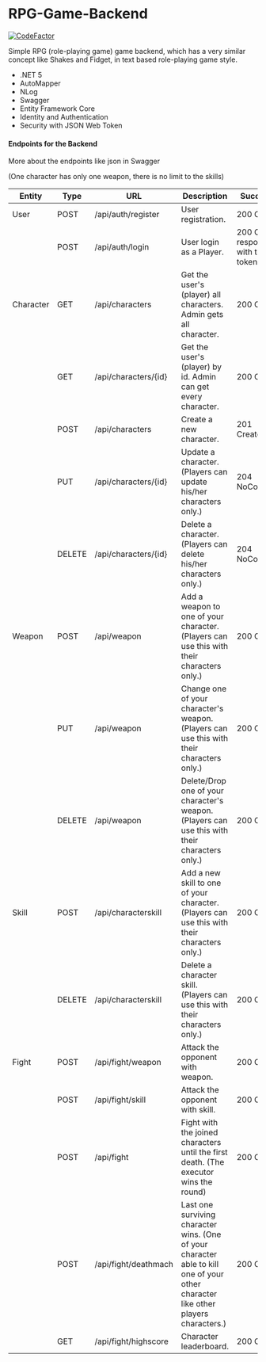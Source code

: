# RPG-Game-Backend

[![CodeFactor](https://www.codefactor.io/repository/github/nemeslaszlo/rpg-game-backend/badge)](https://www.codefactor.io/repository/github/nemeslaszlo/rpg-game-backend)

Simple RPG (role-playing game) game backend, which has a very similar concept like Shakes and Fidget, in text based role-playing game style.

- .NET 5
- AutoMapper
- NLog
- Swagger
- Entity Framework Core
- Identity and Authentication
- Security with JSON Web Token

#### Endpoints for the Backend

More about the endpoints like json in Swagger

(One character has only one weapon, there is no limit to the skills)

| Entity    | Type   | URL                  | Description                                                                                                                        | Success                        | Authorize             |
| --------- | ------ | -------------------- | ---------------------------------------------------------------------------------------------------------------------------------- | ------------------------------ | --------------------- |
| User      | POST   | /api/auth/register   | User registration.                                                                                                                 | 200 OK                         | No                    |
|           | POST   | /api/auth/login      | User login as a Player.                                                                                                            | 200 Ok response with the token | No                    |
| Character | GET    | /api/characters      | Get the user's (player) all characters. Admin gets all character.                                                                  | 200 OK                         | Yes (Player or Admin) |
|           | GET    | /api/characters/{id} | Get the user's (player) by id. Admin can get every character.                                                                      | 200 OK                         | Yes (Player or Admin) |
|           | POST   | /api/characters      | Create a new character.                                                                                                            | 201 Created                    | Yes (Player)          |
|           | PUT    | /api/characters/{id} | Update a character. (Players can update his/her characters only.)                                                                  | 204 NoContent                  | Yes (Player or Admin) |
|           | DELETE | /api/characters/{id} | Delete a character. (Players can delete his/her characters only.)                                                                  | 204 NoContent                  | Yes (Player or Admin) |
| Weapon    | POST   | /api/weapon          | Add a weapon to one of your character. (Players can use this with their characters only.)                                          | 200 OK                         | Yes (Player)          |
|           | PUT    | /api/weapon          | Change one of your character's weapon. (Players can use this with their characters only.)                                          | 200 OK                         | Yes (Player)          |
|           | DELETE | /api/weapon          | Delete/Drop one of your character's weapon. (Players can use this with their characters only.)                                     | 200 OK                         | Yes (Player)          |
| Skill     | POST   | /api/characterskill  | Add a new skill to one of your character. (Players can use this with their characters only.)                                       | 200 OK                         | Yes (Player)          |
|           | DELETE | /api/characterskill  | Delete a character skill. (Players can use this with their characters only.)                                                       | 200 OK                         | Yes (Player)          |
| Fight     | POST   | /api/fight/weapon    | Attack the opponent with weapon.                                                                                                   | 200 OK                         | Yes (Player)          |
|           | POST   | /api/fight/skill     | Attack the opponent with skill.                                                                                                    | 200 OK                         | Yes (Player)          |
|           | POST   | /api/fight           | Fight with the joined characters until the first death. (The executor wins the round)                                              | 200 OK                         | Yes (Player)          |
|           | POST   | /api/fight/deathmach | Last one surviving character wins. (One of your character able to kill one of your other character like other players characters.) | 200 OK                         | Yes (Player)          |
|           | GET    | /api/fight/highscore | Character leaderboard.                                                                                                             | 200 OK                         | No                    |
